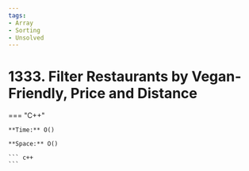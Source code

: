 ```yaml
---
tags:
- Array
- Sorting
- Unsolved
---
```



# 1333. Filter Restaurants by Vegan-Friendly, Price and Distance

=== "C++"

    **Time:** O()

    **Space:** O()

    ``` c++
    ```